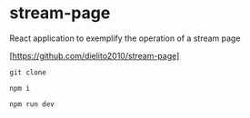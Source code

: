 # stream-page
React application to exemplify the operation of a stream page

[https://github.com/dielito2010/stream-page]

```
git clone
```

```
npm i
```

```
npm run dev
```